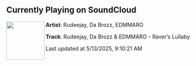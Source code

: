 ## Currently Playing on SoundCloud

[<img align="left" width="100" src="https://i1.sndcdn.com/artworks-DGpObK36d78QExkJ-j9IihQ-t500x500.png">](https://soundcloud.com/dancingdeadrecords/raverslullaby)

**Artist**: Rudeejay, Da Brozz, EDMMARO 

**Track**: Rudeejay, Da Brozz &  EDMMARO - Raver’s Lullaby

Last updated at 5/13/2025, 9:10:21 AM
